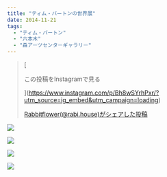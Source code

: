 ```yaml
---
title: "ティム・バートンの世界展"
date: 2014-11-21
tags: 
  - "ティム・バートン"
  - "六本木"
  - "森アーツセンターギャラリー"
---
```


> [
> 
> この投稿をInstagramで見る
> 
> ](https://www.instagram.com/p/Bh8wSYrhPxr/?utm_source=ig_embed&utm_campaign=loading)
> 
> [Rabbitflower(@rabi.house)がシェアした投稿](https://www.instagram.com/p/Bh8wSYrhPxr/?utm_source=ig_embed&utm_campaign=loading)

<script async src="//www.instagram.com/embed.js"></script>

![](images/image-61.jpg)

![](images/image-62.jpg)

![](images/image-63.jpg)

![](images/image-64.jpg)
